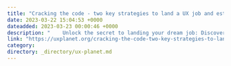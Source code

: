 ```yaml
---
title: "Cracking the code - two key strategies to land a UX job and estimated time to get hired"
date: 2023-03-22 15:04:53 +0000
dateadded: 2023-03-23 00:00:46 +0000
description: "    Unlock the secret to landing your dream job: Discover the impact of networking, and resume customization. Along with eye-opening…  Continue reading on UX Planet »  "
link: "https://uxplanet.org/cracking-the-code-two-key-strategies-to-land-a-ux-job-and-estimated-time-to-get-hired-bee0bc7c1bf9?source=rss----819cc2aaeee0---4"
category:
directory: _directory/ux-planet.md
---
```

